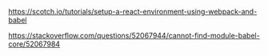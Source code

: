 https://scotch.io/tutorials/setup-a-react-environment-using-webpack-and-babel

https://stackoverflow.com/questions/52067944/cannot-find-module-babel-core/52067984
